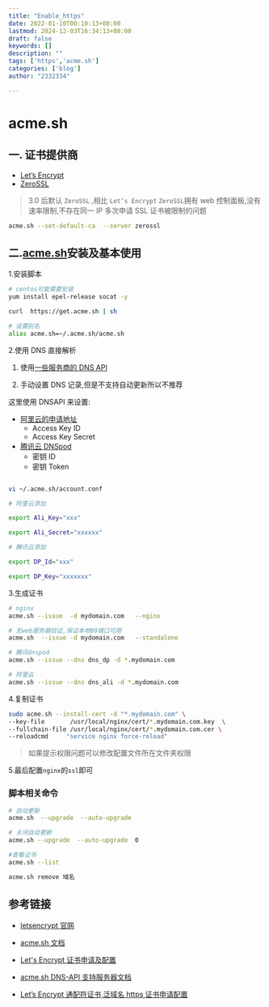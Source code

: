 ```yaml
---
title: "Enable_https"
date: 2022-01-10T00:10:13+08:00
lastmod: 2024-12-03T16:34:13+08:00
draft: false
keywords: []
description: ""
tags: ['https','acme.sh']
categories: ['blog']
author: "2332334"

---
```


# acme.sh

<!--more-->

## 一. 证书提供商

- [Let’s Encrypt][2]
- [ZeroSSL](https://zerossl.com/)

> 3.0 后默认 `ZeroSSL` ,相比 `Let’s Encrypt` `ZeroSSL`拥有 web 控制面板,没有速率限制,不存在同一 IP 多次申请 SSL 证书被限制的问题

```bash
acme.sh --set-default-ca  --server zerossl
```

## 二.[acme.sh][1]安装及基本使用

1.安装脚本

```bash
# centos可能需要安装
yum install epel-release socat -y

curl  https://get.acme.sh | sh

# 设置别名
alias acme.sh=~/.acme.sh/acme.sh
```

2.使用 DNS 直接解析

1. 使用[一些服务商的 DNS API][5]

2. 手动设置 DNS 记录,但是不支持自动更新所以不推荐

这里使用 DNSAPI 来设置:

- [阿里云的申请地址](https://ak-console.aliyun.com/#/accesskey)
  - Access Key ID
  - Access Key Secret
- [腾讯云 DNSpod](https://console.dnspod.cn/account/token)
  - 密钥 ID
  - 密钥 Token

```bash

vi ~/.acme.sh/account.conf

# 阿里云添加

export Ali_Key="xxx"

export Ali_Secret="xxxxxx"

# 腾讯云添加

export DP_Id="xxx"

export DP_Key="xxxxxxx"

```

3.生成证书

```bash
# nginx
acme.sh --issue  -d mydomain.com   --nginx

# 无web服务器验证,保证本地80端口可用
acme.sh  --issue -d mydomain.com   --standalone

# 腾讯dnspod
acme.sh --issue --dns dns_dp -d *.mydomain.com

# 阿里云
acme.sh --issue --dns dns_ali -d *.mydomain.com
```

4.复制证书

```bash
sudo acme.sh --install-cert -d "*.mydomain.com" \
--key-file       /usr/local/nginx/cert/*.mydomain.com.key  \
--fullchain-file /usr/local/nginx/cert/*.mydomain.com.cer \
--reloadcmd     "service nginx force-reload"
```

> 如果提示权限问题可以修改配置文件所在文件夹权限

5.最后配置`nginx`的`ssl`即可

### 脚本相关命令

```bash
# 自动更新
acme.sh  --upgrade  --auto-upgrade

# 关闭自动更新
acme.sh --upgrade  --auto-upgrade  0

#查看证书
acme.sh --list

acme.sh remove 域名
```

## 参考链接

- [letsencrypt 官网][2]

- [acme.sh 文档][3]

- [Let's Encrypt 证书申请及配置][4]

- [acme.sh DNS-API 支持服务器文档][5]

- [Let’s Encrypt 通配符证书,泛域名 https 证书申请配置][6]

  [1]: https://github.com/acmesh-official/acme.sh
  [2]: https://letsencrypt.org/
  [3]: https://github.com/acmesh-official/acme.sh/wiki/%E8%AF%B4%E6%98%8E
  [4]: https://www.jianshu.com/p/1a792f87b6fe
  [5]: https://github.com/acmesh-official/acme.sh/wiki/dnsapi
  [6]: https://www.cnblogs.com/-mrl/p/10723988.html
